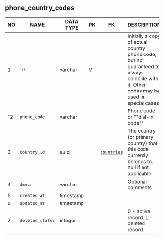 
phone_country_codes
----------------------------


NO | NAME | DATA TYPE | PK | FK | DESCRIPTION  | COMMENTS          
---|------|-----------|----|----|--------------|----------
1|`id` | varchar | V |  | Initially a copy of actual country phone code, but not guaranteed to always coincide with it. Other codes may be used in special cases. | 
"2|`phone_code` | varchar |  |  | Phone code or ""dial-in code"" | "
3|`country_id` | uuid |  | [`countries`](countries.md) | The country (or primary country) that this code currently belongs to. null if not applicable | 
4|`descr` | varchar |  |  | Optional comments | 
5|`created_at` | timestamp |  |  |  | 
6|`updated_at` | timestamp |  |  |  | 
7|`deleted_status` | integer |  |  | 0 - active record, 1 - deleted record. | 
